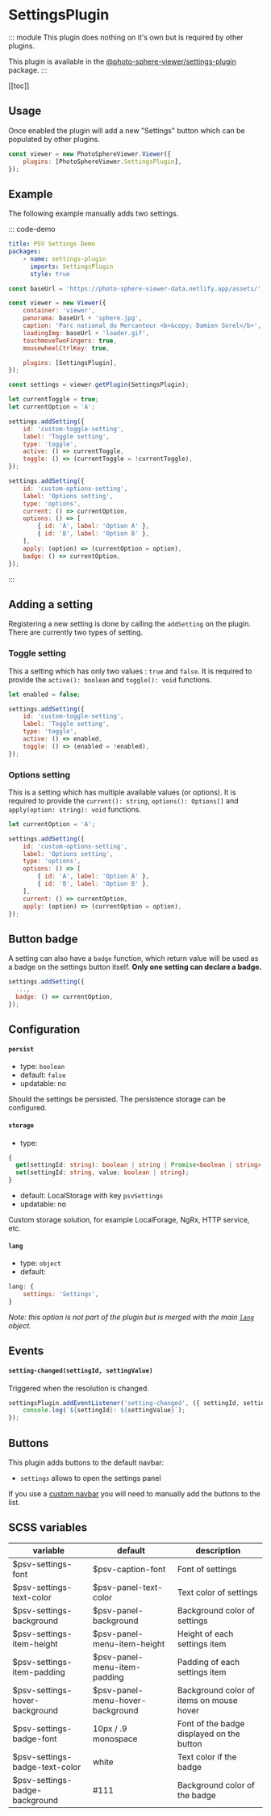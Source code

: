 # SettingsPlugin <Badge text="Styles"/>

<Badges module="settings-plugin"/>

::: module
<ApiButton page="modules/SettingsPlugin.html"/>
This plugin does nothing on it's own but is required by other plugins.

This plugin is available in the [@photo-sphere-viewer/settings-plugin](https://www.npmjs.com/package/@photo-sphere-viewer/settings-plugin) package.
:::

[[toc]]

## Usage

Once enabled the plugin will add a new "Settings" button which can be populated by other plugins.

```js
const viewer = new PhotoSphereViewer.Viewer({
    plugins: [PhotoSphereViewer.SettingsPlugin],
});
```

## Example

The following example manually adds two settings.

::: code-demo

```yaml
title: PSV Settings Demo
packages:
    - name: settings-plugin
      imports: SettingsPlugin
      style: true
```

```js
const baseUrl = 'https://photo-sphere-viewer-data.netlify.app/assets/';

const viewer = new Viewer({
    container: 'viewer',
    panorama: baseUrl + 'sphere.jpg',
    caption: 'Parc national du Mercantour <b>&copy; Damien Sorel</b>',
    loadingImg: baseUrl + 'loader.gif',
    touchmoveTwoFingers: true,
    mousewheelCtrlKey: true,

    plugins: [SettingsPlugin],
});

const settings = viewer.getPlugin(SettingsPlugin);

let currentToggle = true;
let currentOption = 'A';

settings.addSetting({
    id: 'custom-toggle-setting',
    label: 'Toggle setting',
    type: 'toggle',
    active: () => currentToggle,
    toggle: () => (currentToggle = !currentToggle),
});

settings.addSetting({
    id: 'custom-options-setting',
    label: 'Options setting',
    type: 'options',
    current: () => currentOption,
    options: () => [
        { id: 'A', label: 'Option A' },
        { id: 'B', label: 'Option B' },
    ],
    apply: (option) => (currentOption = option),
    badge: () => currentOption,
});
```

:::

## Adding a setting

Registering a new setting is done by calling the `addSetting` on the plugin. There are currently two types of setting.

### Toggle setting

This a setting which has only two values : `true` and `false`. It is required to provide the `active(): boolean` and `toggle(): void` functions.

```js
let enabled = false;

settings.addSetting({
    id: 'custom-toggle-setting',
    label: 'Toggle setting',
    type: 'toggle',
    active: () => enabled,
    toggle: () => (enabled = !enabled),
});
```

### Options setting

This is a setting which has multiple available values (or options). It is required to provide the `current(): string`, `options(): Options[]` and `apply(option: string): void` functions.

```js
let currentOption = 'A';

settings.addSetting({
    id: 'custom-options-setting',
    label: 'Options setting',
    type: 'options',
    options: () => [
        { id: 'A', label: 'Option A' },
        { id: 'B', label: 'Option B' },
    ],
    current: () => currentOption,
    apply: (option) => (currentOption = option),
});
```

## Button badge

A setting can also have a `badge` function, which return value will be used as a badge on the settings button itself. **Only one setting can declare a badge.**

```js
settings.addSetting({
  ...,
  badge: () => currentOption,
});
```

## Configuration

#### `persist`

-   type: `boolean`
-   default: `false`
-   updatable: no

Should the settings be persisted. The persistence storage can be configured.

#### `storage`

-   type:

```ts
{
  get(settingId: string): boolean | string | Promise<boolean | string>;
  set(settingId: string, value: boolean | string);
}
```

-   default: LocalStorage with key `psvSettings`
-   updatable: no

Custom storage solution, for example LocalForage, NgRx, HTTP service, etc.

#### `lang`

-   type: `object`
-   default:

```js
lang: {
    settings: 'Settings',
}
```

_Note: this option is not part of the plugin but is merged with the main [`lang`](../guide/config.md#lang) object._

## Events

#### `setting-changed(settingId, settingValue)`

Triggered when the resolution is changed.

```js
settingsPlugin.addEventListener('setting-changed', ({ settingId, settingValue }) => {
    console.log(`${settingId}: ${settingValue}`);
});
```

## Buttons

This plugin adds buttons to the default navbar:

-   `settings` allows to open the settings panel

If you use a [custom navbar](../guide/navbar.md) you will need to manually add the buttons to the list.

## SCSS variables

| variable | default | description |
| -------- | ------- | ----------- |
| $psv-settings-font | $psv-caption-font | Font of settings |
| $psv-settings-text-color | $psv-panel-text-color | Text color of settings |
| $psv-settings-background | $psv-panel-background | Background color of settings |
| $psv-settings-item-height | $psv-panel-menu-item-height | Height of each settings item |
| $psv-settings-item-padding | $psv-panel-menu-item-padding | Padding of each settings item |
| $psv-settings-hover-background | $psv-panel-menu-hover-background | Background color of items on mouse hover |
| $psv-settings-badge-font | 10px / .9 monospace | Font of the badge displayed on the button |
| $psv-settings-badge-text-color | white | Text color if the badge |
| $psv-settings-badge-background | #111 | Background color of the badge |
